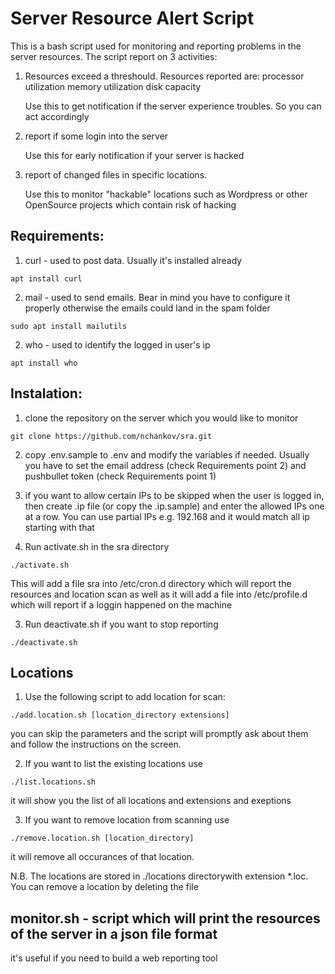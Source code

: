 # Server Resource Alert Script

This is a bash script used for monitoring and reporting problems in the server resources.
The script report on 3 activities:

1. Resources exceed a threshould. Resources reported are: 
   processor utilization
   memory utilization
   disk capacity

   Use this to get notification if the server experience troubles. So you can act accordingly

2. report if some login into the server

   Use this for early notification if your server is hacked

3. report of changed files in specific locations. 

   Use this to monitor "hackable" locations such as Wordpress or other OpenSource projects which 
   contain risk of hacking


## Requirements:

1. curl - used to post data. Usually it's installed already
```
apt install curl
```

2. mail - used to send emails. Bear in mind you have to configure it properly
   otherwise the emails could land in the spam folder
```
sudo apt install mailutils
```

2. who - used to identify the logged in user's ip
```
apt install who
```

## Instalation:

1. clone the repository on the server which you would like to monitor
```
git clone https://github.com/nchankov/sra.git
```

2. copy .env.sample to .env and modify the variables if needed. Usually 
   you have to set the email address (check Requirements point 2) and
   pushbullet token (check Requirements point 1)

3. if you want to allow certain IPs to be skipped when the user is logged 
   in, then create .ip file (or copy the .ip.sample) and enter the allowed
   IPs one at a row. You can use partial IPs e.g. 192.168 and it would 
   match all ip starting with that

2. Run activate.sh in the sra directory
```
./activate.sh
```
This will add a file sra into /etc/cron.d directory which will report
the resources and location scan as well as it will add a file into /etc/profile.d which
will report if a loggin happened on the machine

3. Run deactivate.sh if you want to stop reporting
```
./deactivate.sh
```

## Locations

1. Use the following script to add location for scan:
```
./add.location.sh [location_directory extensions]
```
you can skip the parameters and the script will promptly ask about them and follow the
instructions on the screen.

2. If you want to list the existing locations use
```
./list.locations.sh
```
it will show you the list of all locations and extensions and exeptions

3. If you want to remove location from scanning use
```
./remove.location.sh [location_directory]
```
it will remove all occurances of that location.

N.B. The locations are stored in ./locations directorywith extension *.loc. You can remove a location by deleting the file

## monitor.sh - script which will print the resources of the server in a json file format
it's useful if you need to build a web reporting tool
